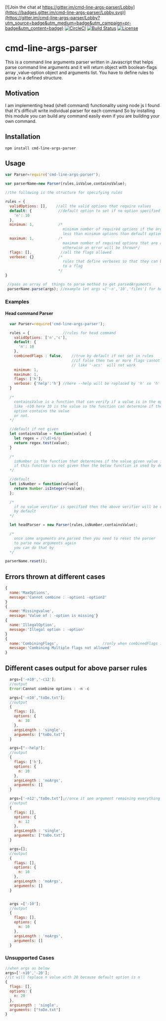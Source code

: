 [![Join the chat at https://gitter.im/cmd-line-args-parser/Lobby](https://badges.gitter.im/cmd-line-args-parser/Lobby.svg)](https://gitter.im/cmd-line-args-parser/Lobby?utm_source=badge&utm_medium=badge&utm_campaign=pr-badge&utm_content=badge) [![CircleCI](https://circleci.com/gh/nrjais/cmd-line-args-parser/tree/master.svg?style=shield&circle-token=897e6a1defad17b1f69f974d5457ac530f4c0f7f)](https://circleci.com/gh/nrjais/cmd-line-args-parser/tree/master) [![Build Status](https://travis-ci.org/nrjais/cmd-line-args-parser.svg?branch=master)](https://travis-ci.org/nrjais/cmd-line-args-parser) [![License](https://img.shields.io/badge/License-Apache%202.0-blue.svg)](https://opensource.org/licenses/Apache-2.0)

# cmd-line-args-parser

This is a command line arguments parser written in Javascript that helps parse command line arguments and it will return object with boolean-flags array ,value-option object and arguments list. You have to define rules to parse in a defined structure.

## Motivation

I am implementing head (shell command) functionality using node js I found that it's difficult write individual parser for each command So by installing this module you can build any command easily even if you are building your own command.

## Installation

`npm install cmd-line-args-parser`

## Usage

```javascript
var Parser=require('cmd-line-args-parser');

var parserName=new Parser(rules,isValue,containsValue);

//the following is the structure for specifying rules

rules = {
  validOptions: [],    //all the valid options that require values
  default: {            //default option to set if no option specified
    'n': 10
  },
  minimum: 1,           /*
                          minimum number of required options if the arguments have
                          less than minimum options than default option will be set*/
  maximum: 1,           /*
                          maximum number of required options that are allowed
                          otherwise an error will be thrown*/
  flags: [],             //all the flags allowed
  verbose: {}           /*
                          rules that define verboses so that they can be converted
                          to a flag
                        */
}

 //pass an array of  things to parse method to get parsedArguments
 parserName.parse(args); //example let args =['-n','10','files'] for head
```

### Examples

#### Head command Parser

```javascript
  var Parser=require('cmd-line-args-parser');

  rules = {               //rules for head command
    validOptions: ['n','c'],
    default: {
      'n': 10
    },
    combinedFlags : false,    //true by default if not set in rules
                              //if false then two or more flags cannot be combined
                              // like '-acs'  will not work
    minimum: 1,
    maximum: 1,
    flags: ['h'],
    verbose: {'help':'h'} //here --help will be replaced by 'h' so 'h' should be valid flag
  }

  /*
    containsValue is a function that can verify if a value is in the option or not
    like -n10 here 10 is the value so the function can determine if the
    option contains the value
    or not.
  */

  //default if not given
  let containsValue = function(value) {
    let regex = /(\d)+$/g
    return regex.test(value);
  }

  /*
    isNumber is the function that determines if the value given value is legal or not
    if this function is not given then the below function is used by default.
  */

  //default
  let isNumber = function(value){
    return Number.isInteger(+value);
  };

  /*
    if no value verifier is specified then the above verifier will be used
    by default
  */

  let headParser = new Parser(rules,isNumber,containsValue);

  /*
    once some arguments are parsed then you need to reset the parser
    to parse new arguments again
    you can do that by
  */

parserName.reset();
```

## Errors thrown at different cases

```javascript
{
  name:'MaxOptions',
  message:'Cannot combine : -option1 -option2'
}
{
  name:'Missingvalue',
  message:'Value of : -option is missing'}
{
  name:'IllegalOption',
  message:'Illegal option : -option'
}
{
  name:'CombiningFlags',                    //only when combinedFlags is set false
  message:'Combining Multiple flags not allowed'
}
```

## Different cases output for above parser rules

```javascript
  args=['-n10','-c12'];
  //output
  Error:Cannot combine options : -n -c

  args=['-n10',"toDo.txt"];
  //output
  {
    flags: [],
    options: {
      n: 10
    },
    argsLength : 'single',
    arguments: ["toDo.txt"]
  }

  args=["--help"];
  //output
  {
    flags: ['h'],
    options: {
      n: 10
    },
    argsLength : 'noArgs',
    arguments: []
  }

  args=['-n12',"toDo.txt"];//once it see argument remaining everything is argument
  //output
  {
    flags: [],
    options: {
      n: 12
    },
    argsLength : 'single',
    arguments: ["toDo.txt"]
  }

  args=[];
  //output
  {
    flags: [],
    options: {
      n: 10
    },
    argsLength : 'noArgs',
    arguments: []
  }


  args =['-10'];
  //output
  {
    flags: [],
    options: {
      n: 10
    },
    argsLength : 'noArgs',
    arguments: []
  }
```

### Unsupported Cases

```javascript
//when args as below
args=['-n10','-20'];
//it will replace n value with 20 because default option is n
{
  flags: [],
  options: {
    n: 20
  },
  argsLength : 'single',
  arguments: ["toDo.txt"]
}
```
